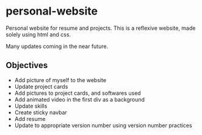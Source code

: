 # personal-website
Personal website for resume and projects. This is a reflexive website, made solely using html and css. 

Many updates coming in the near future. 

## Objectives
- Add picture of myself to the website 
- Update project cards 
- Add pictures to project cards, and softwares used 
- Add animated video in the first div as a background 
- Update skills
- Create sticky navbar 
- Add resume 
- Update to appropriate version number using version number practices 
